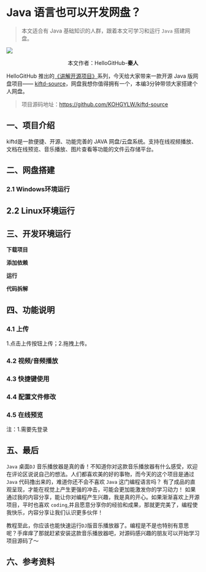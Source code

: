 #  Java 语言也可以开发网盘？

> 本文适合有 Java 基础知识的人群，跟着本文可学习和运行 `Java` 搭建网盘。

![](./images/0.jpg)

<p align="center">本文作者：HelloGitHub-<strong>秦人</strong></p>

HelloGitHub 推出的[《讲解开源项目》](https://github.com/HelloGitHub-Team/Article)系列，今天给大家带来一款开源 Java 版网盘项目—— [kiftd-source](https://github.com/KOHGYLW/kiftd-source)，网盘我想你值得拥有一个，本编3分钟带领大家搭建个人网盘。

> 项目源码地址：https://github.com/KOHGYLW/kiftd-source


## 一、项目介绍
kiftd是一款便捷、开源、功能完善的 JAVA 网盘/云盘系统。支持在线视频播放、文档在线预览、音乐播放、图片查看等功能的文件云存储平台。

## 二、网盘搭建
### 2.1 Windows环境运行



## 2.2 Linux环境运行



## 三、开发环境运行
**下载项目**

**添加依赖**

**运行**

**代码拆解**

## 四、功能说明
### 4.1 上传
1.点击上传按钮上传；2.拖拽上传。
### 4.2 视频/音频播放
### 4.3 快捷键使用
### 4.4 配置文件修改
### 4.5 在线预览
注：1.需要先登录
## 五、最后

`Java` 桌面`DJ` 音乐播放器是真的香！不知道你对这款音乐播放器有什么感受，欢迎在评论区说说自己的想法。人们都喜欢美的好的事物，而今天的这个项目是通过 `Java` 代码撸出来的，难道你还不会不喜欢 `Java` 这门编程语言吗？ 有了成品的直观呈现，才能在视觉上产生更强的冲击，可能会更加能激发你的学习动力！ 如果通过我的内容分享，能让你对编程产生兴趣，我是真的开心。如果渐渐喜欢上开源项目，平时也喜欢 `coding`,并且愿意分享你的经验和成果，那就更完美了，编程使我快乐，内容分享让我们认识更多伙伴！

教程至此，你应该也能快速运行`DJ`版音乐播放器了。编程是不是也特别有意思呢？手痒痒了那就赶紧安装这款音乐播放器吧，对源码感兴趣的朋友可以开始学习项目源码了～

## 六、参考资料




